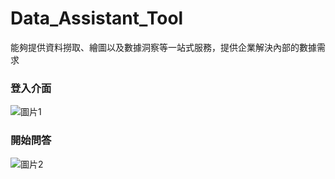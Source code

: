 # Data_Assistant_Tool
能夠提供資料撈取、繪圖以及數據洞察等一站式服務，提供企業解決內部的數據需求
### 登入介面
![圖片1](https://github.com/Zhijwu/Data_Assistant_Tool/assets/113652924/b4b282ce-73f4-4415-8450-99ca43697317)

### 開始問答
![圖片2](https://github.com/Zhijwu/Data_Assistant_Tool/assets/113652924/adb95c6c-e7a8-46b8-a1bd-e01e3150b650)
